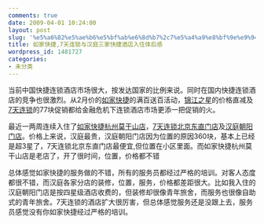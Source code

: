 ```yaml
---
comments: true
date: 2009-04-01 10:24:00
layout: post
slug: '%e5%a6%82%e5%ae%b6%e5%bf%ab%e6%8d%b7%2c7%e5%a4%a9%e8%bf%9e%e9%94%81%e4%b8%8e%e6%b1%89%e5%ba%ad%e4%b8%89%e5%ae%b6%e5%bf%ab%e6%8d%b7%e9%85%92%e5%ba%97%e5%85%a5%e4%bd%8f%e4%bd%93%e5%90%8e%e6%84%9f'
title: 如家快捷,7天连锁与汉庭三家快捷酒店入住体后感
wordpress_id: 1481727
categories:
- 未分类
---
```


当前中国快捷连锁酒店市场很大，按发达国家的比例来说。同时在国内快捷连锁酒店的竞争也很激烈。从2月价的[如家快捷](http://www.homeexpresshotel.cn/)的满百送百活动，[锦江之星](http://www.jinjianginnhotel.cn/)的价格直减及[7天连锁](http://www.7days-inns.cn/)的77块促销都给金融危机下连锁酒店市场更添一把促销的火。  
  



最近一两周连续入住了[如家快捷杭州莫干山店](http://trip.uucall.com/hotel/5600info.html)，[7天连锁北京东直门店](http://trip.uucall.com/hotel/6114info.html)及[汉庭朝阳门店](http://trip.uucall.com/hotel/6507info.html)。价格上来说，汉庭最贵，汉庭朝阳门店因为位置的原因360块，基本上已经是超3星了，7天连锁北京东直门店最便宜,但位置在小区里面。而如家快捷杭州莫干山店是老店了，开了很时间，位置，价格都不错  



  
总体感觉如家快捷的服务做的不错，所有的服务员都经过严格的培训。对客人态度都很不错，而汉庭各家分店的装修，位置，服务，价格都差距很大。比如我入住的汉庭朝阳门店是按四星级酒店收费的，但装修却很像青年旅舍，而服务也很像自助式的青年旅舍。7天连锁的酒店扩大很厉害，但总体感觉服务还是没跟上去，服务员感觉没有你如家快捷经过严格的培训。  
  
  
  

